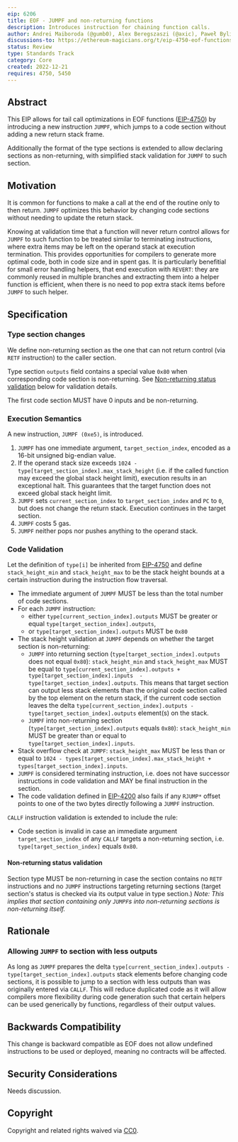 ```yaml
---
eip: 6206
title: EOF - JUMPF and non-returning functions
description: Introduces instruction for chaining function calls.
author: Andrei Maiboroda (@gumb0), Alex Beregszaszi (@axic), Paweł Bylica (@chfast), Matt Garnett (@lightclient)
discussions-to: https://ethereum-magicians.org/t/eip-4750-eof-functions/8195
status: Review
type: Standards Track
category: Core
created: 2022-12-21
requires: 4750, 5450
---
```


## Abstract

This EIP allows for tail call optimizations in EOF functions ([EIP-4750](./eip-4750.md)) by introducing a new instruction `JUMPF`, which jumps to a code section without adding a new return stack frame.

Additionally the format of the type sections is extended to allow declaring sections as non-returning, with simplified stack validation for `JUMPF` to such section.

## Motivation

It is common for functions to make a call at the end of the routine only to then return. `JUMPF` optimizes this behavior by changing code sections without needing to update the return stack.

Knowing at validation time that a function will never return control allows for `JUMPF` to such function to be treated similar to terminating instructions, where extra items may be left on the operand stack at execution termination. This provides opportunities for compilers to generate more optimal code, both in code size and in spent gas. It is particularly benefitial for small error handling helpers, that end execution with `REVERT`: they are commonly reused in multiple branches and extracting them into a helper function is efficient, when there is no need to pop extra stack items before `JUMPF` to such helper.

## Specification

### Type section changes

We define non-returning section as the one that can not return control (via `RETF` instruction) to the caller section.

Type section `outputs` field contains a special value `0x80` when corresponding code section is non-returning. See [Non-returning status validation](#non-returning-status-validation) below for validation details.

The first code section MUST have 0 inputs and be non-returning.

### Execution Semantics

A new instruction, `JUMPF (0xe5)`, is introduced.

1. `JUMPF` has one immediate argument, `target_section_index`, encoded as a 16-bit unsigned big-endian value.
2. If the operand stack size exceeds `1024 - type[target_section_index].max_stack_height` (i.e. if the called function may exceed the global stack height limit), execution results in an exceptional halt. This guarantees that the target function does not exceed global stack height limit.
3. `JUMPF` sets `current_section_index` to `target_section_index` and `PC` to `0`, but does not change the return stack. Execution continues in the target section. 
4. `JUMPF` costs 5 gas.
5. `JUMPF` neither pops nor pushes anything to the operand stack.

### Code Validation

Let the definition of `type[i]` be inherited from [EIP-4750](./eip-4750.md) and define `stack_height_min` and `stack_height_max` to be the stack height bounds at a certain instruction during the instruction flow traversal.

* The immediate argument of `JUMPF` MUST be less than the total number of code sections.
* For each `JUMPF` instruction:
  * either `type[current_section_index].outputs` MUST be greater or equal `type[target_section_index].outputs`,
  * or `type[target_section_index].outputs` MUST be `0x80`
* The stack height validation at `JUMPF` depends on whether the target section is non-returning:
  * `JUMPF` into returning section (`type[target_section_index].outputs` does not equal `0x80`):  `stack_height_min` and `stack_height_max` MUST be equal to `type[current_section_index].outputs + type[target_section_index].inputs  - type[target_section_index].outputs`. This means that target section can output less stack elements than the original code section called by the top element on the return stack, if the current code section leaves the delta `type[current_section_index].outputs - type[target_section_index].outputs` element(s) on the stack.
  * `JUMPF` into non-returning section (`type[target_section_index].outputs` equals `0x80`): `stack_height_min` MUST be greater than or equal to `type[target_section_index].inputs`.
* Stack overflow check at `JUMPF`: `stack_height_max` MUST be less than or equal to `1024 - types[target_section_index].max_stack_height + types[target_section_index].inputs`.
* `JUMPF` is considered terminating instruction, i.e. does not have successor instructions in code validation and MAY be final instruction in the section. 
* The code validation defined in [EIP-4200](./eip-4200.md) also fails if any `RJUMP*` offset points to one of the two bytes directly following a `JUMPF` instruction.

`CALLF` instruction validation is extended to include the rule:

* Code section is invalid in case an immediate argument `target_section_index` of any `CALLF` targets a non-returning section, i.e. `type[target_section_index]` equals `0x80`.

#### Non-returning status validation

Section type MUST be non-returning in case the section contains no `RETF` instructions and no `JUMPF` instructions targeting returning sections (target section's status is checked via its output value in type section.)
*Note: This implies that section containing only `JUMPF`s into non-returning sections is non-returning itself.*

## Rationale

### Allowing `JUMPF` to section with less outputs

As long as `JUMPF` prepares the delta `type[current_section_index].outputs - type[target_section_index].outputs` stack elements before changing code sections, it is possible to jump to a section with less outputs than was originally entered via `CALLF`. This will reduce duplicated code as it will allow compilers more flexibility during code generation such that certain helpers can be used generically by functions, regardless of their output values.

## Backwards Compatibility

This change is backward compatible as EOF does not allow undefined instructions to be used or deployed, meaning no contracts will be affected.

## Security Considerations

Needs discussion.

## Copyright

Copyright and related rights waived via [CC0](../LICENSE.md).
